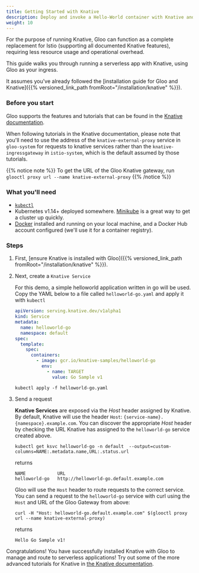 ```yaml
---
title: Getting Started with Knative
description: Deploy and invoke a Hello-World container with Knative and Gloo.
weight: 10
---
```


For the purpose of running Knative, Gloo can function as a complete replacement for Istio (supporting all documented Knative features), requiring less resource usage and operational overhead. 

This guide walks you through running a serverless app with Knative, using Gloo as your ingress.
 
It assumes you've already followed the [installation guide for Gloo and Knative]({{% versioned_link_path fromRoot="/installation/knative" %}}). 

### Before you start

Gloo supports the features and tutorials that can be found in the [Knative documentation](https://knative.dev). 

When following tutorials in the Knative documentation, please note that you'll need to use the address of the `knative-external-proxy` service in `gloo-system` for requests to knative services rather than the `knative-ingressgateway` in `istio-system`, which is the default assumed by those tutorials.

{{% notice note %}}
To get the URL of the Gloo Knative gateway, 
run `glooctl proxy url --name knative-external-proxy`
{{% /notice %}}

### What you'll need
- [`kubectl`](https://kubernetes.io/docs/tasks/tools/install-kubectl/)
- Kubernetes v1.14+ deployed somewhere. [Minikube](https://kubernetes.io/docs/tasks/tools/install-minikube/) is a great way to get a cluster up quickly.
- [Docker](https://www.docker.com) installed and running on your local machine, and a Docker Hub account configured (we'll use it for a container registry).

### Steps

1. First, [ensure Knative is installed with Gloo]({{% versioned_link_path fromRoot="/installation/knative" %}}). 
 
1. Next, create a `Knative Service`

     For this demo, a simple helloworld application written in go will be used.
     Copy the YAML below to a file called `helloworld-go.yaml` and apply it with
     `kubectl`
  
    ```yaml
    apiVersion: serving.knative.dev/v1alpha1
    kind: Service
    metadata:
      name: helloworld-go
      namespace: default
    spec:
      template:
        spec:
          containers:
            - image: gcr.io/knative-samples/helloworld-go
              env:
                - name: TARGET
                  value: Go Sample v1
    ```
  
    ```
    kubectl apply -f helloworld-go.yaml
    ```

2. Send a request

     **Knative Services** are exposed via the *Host* header assigned by Knative. By
     default, Knative will use the header `Host`:
     `{service-name}.{namespace}.example.com`. You can discover the appropriate *Host* header by checking the URL Knative has assigned to the `helloworld-go` service created above.
  
     ```
     kubectl get ksvc helloworld-go -n default  --output=custom-columns=NAME:.metadata.name,URL:.status.url
     ```

     returns

     ```
     NAME            URL
     helloworld-go   http://helloworld-go.default.example.com
     ```
  
     Gloo will use the `Host` header to route requests to the correct
     service. You can send a request to the `helloworld-go` service with curl
     using the `Host` and URL of the Gloo Gateway from above:
  
     ```
     curl -H "Host: helloworld-go.default.example.com" $(glooctl proxy url --name knative-external-proxy)
     ```

     returns

     ```
     Hello Go Sample v1!
     ```

Congratulations! You have successfully installed Knative with Gloo to manage and route to serverless applications! Try out some of the more advanced tutorials for Knative in [the Knative documentation](https://knative.dev/docs/).
